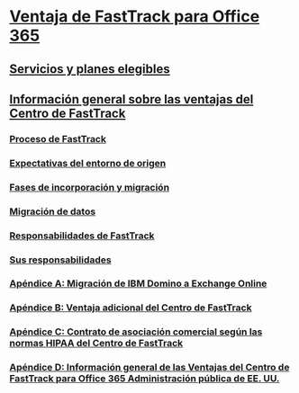 # [Ventaja de FastTrack para Office 365](fasttrack-benefit-for-office-365.md)
## [Servicios y planes elegibles](eligible-services-and-plans.md)
## [Información general sobre las ventajas del Centro de FastTrack](fasttrack-benefit-overview.md)
### [Proceso de FastTrack](fasttrack-process.md)
### [Expectativas del entorno de origen](source-environment-expectations.md)
### [Fases de incorporación y migración](onboarding-and-migration.md)
### [Migración de datos](data-migration.md)
### [Responsabilidades de FastTrack](fasttrack-responsibilities.md)
### [Sus responsabilidades](your-responsibilities.md)
### [Apéndice A: Migración de IBM Domino a Exchange Online](from-ibm-domino-to-exchange-online.md)
### [Apéndice B: Ventaja adicional del Centro de FastTrack](fasttrack-additional-benefits.md)
### [Apéndice C: Contrato de asociación comercial según las normas HIPAA del Centro de FastTrack](hipaa-business-associate-agreement.md)
### [Apéndice D: Información general de las Ventajas del Centro de FastTrack para Office 365 Administración pública de EE. UU.](US-Gov-appendix-overview.md)
